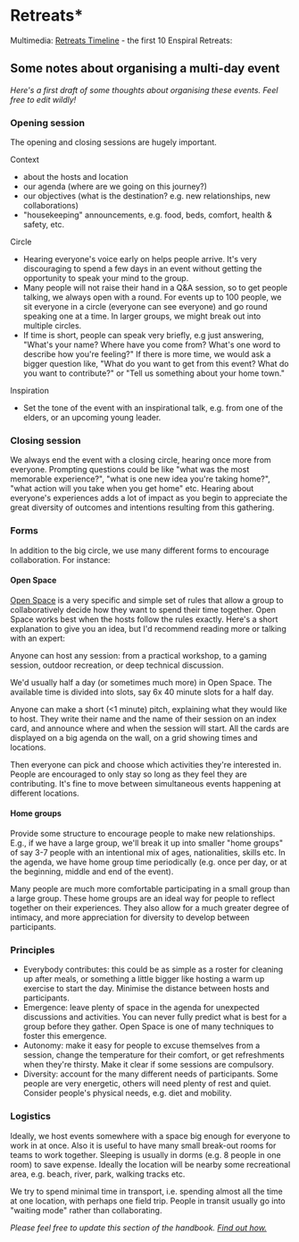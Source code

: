 # Retreats\*

Multimedia: [Retreats Timeline](https://docs.google.com/presentation/d/1UIO8q1G8-UNmQ2ckJD0JwTDiRVAeTdBL-GbMPdt\_6qo/present#slide=id.p) - the first 10 Enspiral Retreats:

## Some notes about organising a multi-day event

_Here's a first draft of some thoughts about organising these events. Feel free to edit wildly!_

### Opening session

The opening and closing sessions are hugely important.

Context

* about the hosts and location
* our agenda (where are we going on this journey?)
* our objectives (what is the destination? e.g. new relationships, new collaborations)
* "housekeeping" announcements, e.g. food, beds, comfort, health & safety, etc.

Circle

* Hearing everyone's voice early on helps people arrive. It's very discouraging to spend a few days in an event without getting the opportunity to speak your mind to the group.
* Many people will not raise their hand in a Q\&A session, so to get people talking, we always open with a round. For events up to 100 people, we sit everyone in a circle (everyone can see everyone) and go round speaking one at a time. In larger groups, we might break out into multiple circles.
* If time is short, people can speak very briefly, e.g just answering, "What's your name? Where have you come from? What's one word to describe how you're feeling?" If there is more time, we would ask a bigger question like, "What do you want to get from this event? What do you want to contribute?" or "Tell us something about your home town."

Inspiration

* Set the tone of the event with an inspirational talk, e.g. from one of the elders, or an upcoming young leader.

### Closing session

We always end the event with a closing circle, hearing once more from everyone. Prompting questions could be like "what was the most memorable experience?", "what is one new idea you're taking home?", "what action will you take when you get home" etc. Hearing about everyone's experiences adds a lot of impact as you begin to appreciate the great diversity of outcomes and intentions resulting from this gathering.

### Forms

In addition to the big circle, we use many different forms to encourage collaboration. For instance:

#### Open Space

[Open Space](https://en.wikipedia.org/wiki/Open\_Space\_Technology) is a very specific and simple set of rules that allow a group to collaboratively decide how they want to spend their time together. Open Space works best when the hosts follow the rules exactly. Here's a short explanation to give you an idea, but I'd recommend reading more or talking with an expert:

Anyone can host any session: from a practical workshop, to a gaming session, outdoor recreation, or deep technical discussion.

We'd usually half a day (or sometimes much more) in Open Space. The available time is divided into slots, say 6x 40 minute slots for a half day.

Anyone can make a short (<1 minute) pitch, explaining what they would like to host. They write their name and the name of their session on an index card, and announce where and when the session will start. All the cards are displayed on a big agenda on the wall, on a grid showing times and locations.

Then everyone can pick and choose which activities they're interested in. People are encouraged to only stay so long as they feel they are contributing. It's fine to move between simultaneous events happening at different locations.

#### Home groups

Provide some structure to encourage people to make new relationships. E.g., if we have a large group, we'll break it up into smaller "home groups" of say 3-7 people with an intentional mix of ages, nationalities, skills etc. In the agenda, we have home group time periodically (e.g. once per day, or at the beginning, middle and end of the event).

Many people are much more comfortable participating in a small group than a large group. These home groups are an ideal way for people to reflect together on their experiences. They also allow for a much greater degree of intimacy, and more appreciation for diversity to develop between participants.

### Principles

* Everybody contributes: this could be as simple as a roster for cleaning up after meals, or something a little bigger like hosting a warm up exercise to start the day. Minimise the distance between hosts and participants.
* Emergence: leave plenty of space in the agenda for unexpected discussions and activities. You can never fully predict what is best for a group before they gather. Open Space is one of many techniques to foster this emergence.
* Autonomy: make it easy for people to excuse themselves from a session, change the temperature for their comfort, or get refreshments when they're thirsty. Make it clear if some sessions are compulsory.
* Diversity: account for the many different needs of participants. Some people are very energetic, others will need plenty of rest and quiet. Consider people's physical needs, e.g. diet and mobility.

### Logistics

Ideally, we host events somewhere with a space big enough for everyone to work in at once. Also it is useful to have many small break-out rooms for teams to work together. Sleeping is usually in dorms (e.g. 8 people in one room) to save expense. Ideally the location will be nearby some recreational area, e.g. beach, river, park, walking tracks etc.

We try to spend minimal time in transport, i.e. spending almost all the time at one location, with perhaps one field trip. People in transit usually go into "waiting mode" rather than collaborating.

_Please feel free to update this section of the handbook._ [_Find out how._](contributing.md)
